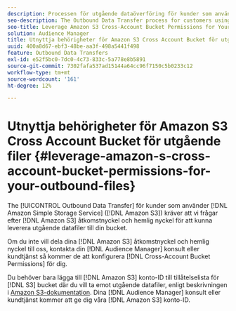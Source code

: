 ```yaml
---
description: Processen för utgående dataöverföring för kunder som använder Amazon Simple Storage Service (Amazon S3) kräver att vi frågar efter din åtkomstnyckel och hemliga nyckel för Amazon S3 för att kunna leverera de utgående datafilerna till din bucket.
seo-description: The Outbound Data Transfer process for customers using Amazon Simple Storage Service (Amazon S3) requires us to ask for your Amazon S3 access key and secret key, in order to deliver the outbound data files to your bucket.
seo-title: Leverage Amazon S3 Cross-Account Bucket Permissions for Your Outbound Files
solution: Audience Manager
title: Utnyttja behörigheter för Amazon S3 Cross Account Bucket för utgående filer
uuid: 400a8d67-ebf3-48be-aa3f-498a5441f498
feature: Outbound Data Transfers
exl-id: e52f5bc0-7dc0-4c73-833c-5a778e8b5891
source-git-commit: 7302fafa537ad15144a64cc96f7150c5b0233c12
workflow-type: tm+mt
source-wordcount: '161'
ht-degree: 12%

---
```


# Utnyttja behörigheter för Amazon S3 Cross Account Bucket för utgående filer {#leverage-amazon-s-cross-account-bucket-permissions-for-your-outbound-files}

The [!UICONTROL Outbound Data Transfer] för kunder som använder [!DNL Amazon Simple Storage Service] ([!DNL Amazon S3]) kräver att vi frågar efter [!DNL Amazon S3] åtkomstnyckel och hemlig nyckel för att kunna leverera utgående datafiler till din bucket.

Om du inte vill dela dina [!DNL Amazon S3] åtkomstnyckel och hemlig nyckel till oss, kontakta din [!DNL Audience Manager] konsult eller kundtjänst så kommer de att konfigurera [!DNL Cross-Account Bucket Permissions] för dig.

Du behöver bara lägga till [!DNL Amazon S3] konto-ID till tillåtelselista för [!DNL S3] bucket där du vill ta emot utgående datafiler, enligt beskrivningen i [Amazon S3-dokumentation](https://docs.aws.amazon.com/AmazonS3/latest/dev/example-walkthroughs-managing-access-example2.html). Dina [!DNL Audience Manager] konsult eller kundtjänst kommer att ge dig våra [!DNL Amazon S3] konto-ID.
